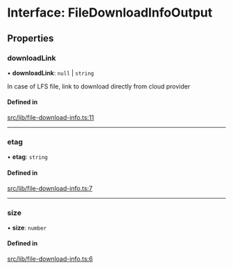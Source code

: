 # Interface: FileDownloadInfoOutput

## Properties

### downloadLink

• **downloadLink**: ``null`` \| `string`

In case of LFS file, link to download directly from cloud provider

#### Defined in

[src/lib/file-download-info.ts:11](https://github.com/huggingface/huggingface.js/blob/main/packages/hub/src/lib/file-download-info.ts#L11)

___

### etag

• **etag**: `string`

#### Defined in

[src/lib/file-download-info.ts:7](https://github.com/huggingface/huggingface.js/blob/main/packages/hub/src/lib/file-download-info.ts#L7)

___

### size

• **size**: `number`

#### Defined in

[src/lib/file-download-info.ts:6](https://github.com/huggingface/huggingface.js/blob/main/packages/hub/src/lib/file-download-info.ts#L6)
